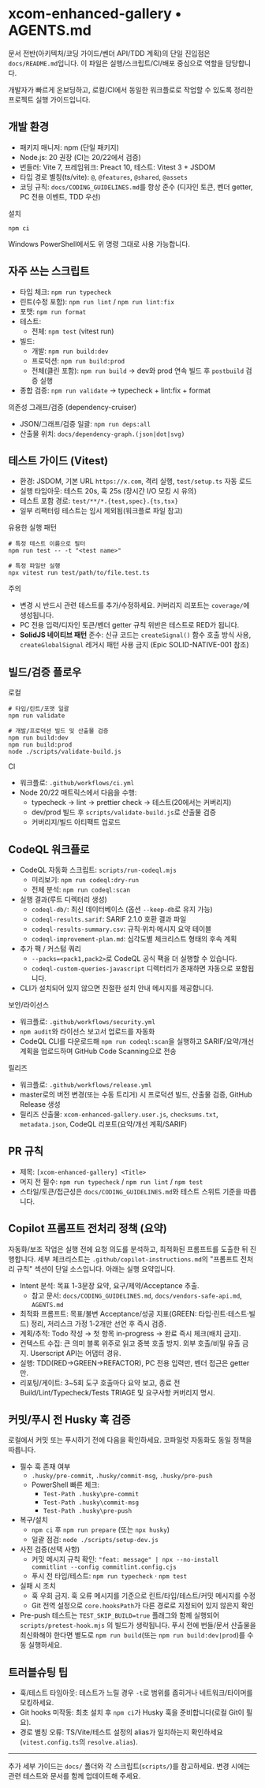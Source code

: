 # xcom-enhanced-gallery • AGENTS.md

문서 전반(아키텍처/코딩 가이드/벤더 API/TDD 계획)의 단일 진입점은
`docs/README.md`입니다. 이 파일은 실행/스크립트/CI/배포 중심으로 역할을
담당합니다.

개발자가 빠르게 온보딩하고, 로컬/CI에서 동일한 워크플로로 작업할 수 있도록
정리한 프로젝트 실행 가이드입니다.

## 개발 환경

- 패키지 매니저: npm (단일 패키지)
- Node.js: 20 권장 (CI는 20/22에서 검증)
- 번들러: Vite 7, 프레임워크: Preact 10, 테스트: Vitest 3 + JSDOM
- 타입 경로 별칭(ts/vite): `@`, `@features`, `@shared`, `@assets`
- 코딩 규칙: `docs/CODING_GUIDELINES.md`를 항상 준수 (디자인 토큰, 벤더 getter,
  PC 전용 이벤트, TDD 우선)

설치

```pwsh
npm ci
```

Windows PowerShell에서도 위 명령 그대로 사용 가능합니다.

## 자주 쓰는 스크립트

- 타입 체크: `npm run typecheck`
- 린트(수정 포함): `npm run lint` / `npm run lint:fix`
- 포맷: `npm run format`
- 테스트:
  - 전체: `npm test` (vitest run)
- 빌드:
  - 개발: `npm run build:dev`
  - 프로덕션: `npm run build:prod`
  - 전체(클린 포함): `npm run build` → dev와 prod 연속 빌드 후 `postbuild` 검증
    실행
- 종합 검증: `npm run validate` → typecheck + lint:fix + format

의존성 그래프/검증 (dependency-cruiser)

- JSON/그래프/검증 일괄: `npm run deps:all`
- 산출물 위치: `docs/dependency-graph.(json|dot|svg)`

## 테스트 가이드 (Vitest)

- 환경: JSDOM, 기본 URL `https://x.com`, 격리 실행, `test/setup.ts` 자동 로드
- 실행 타임아웃: 테스트 20s, 훅 25s (장시간 I/O 모킹 시 유의)
- 테스트 포함 경로: `test/**/*.{test,spec}.{ts,tsx}`
- 일부 리팩터링 테스트는 임시 제외됨(워크플로 파일 참고)

유용한 실행 패턴

```pwsh
# 특정 테스트 이름으로 필터
npm run test -- -t "<test name>"

# 특정 파일만 실행
npx vitest run test/path/to/file.test.ts
```

주의

- 변경 시 반드시 관련 테스트를 추가/수정하세요. 커버리지 리포트는 `coverage/`에
  생성됩니다.
- PC 전용 입력/디자인 토큰/벤더 getter 규칙 위반은 테스트로 RED가 됩니다.
- **SolidJS 네이티브 패턴** 준수: 신규 코드는 `createSignal()` 함수 호출 방식
  사용, `createGlobalSignal` 레거시 패턴 사용 금지 (Epic SOLID-NATIVE-001 참조)

## 빌드/검증 플로우

로컬

```pwsh
# 타입/린트/포맷 일괄
npm run validate

# 개발/프로덕션 빌드 및 산출물 검증
npm run build:dev
npm run build:prod
node ./scripts/validate-build.js
```

CI

- 워크플로: `.github/workflows/ci.yml`
- Node 20/22 매트릭스에서 다음을 수행:
  - typecheck → lint → prettier check → 테스트(20에서는 커버리지)
  - dev/prod 빌드 후 `scripts/validate-build.js`로 산출물 검증
  - 커버리지/빌드 아티팩트 업로드

## CodeQL 워크플로

- CodeQL 자동화 스크립트: `scripts/run-codeql.mjs`
  - 미리보기: `npm run codeql:dry-run`
  - 전체 분석: `npm run codeql:scan`
- 실행 결과(루트 디렉터리 생성)
  - `codeql-db/`: 최신 데이터베이스 (옵션 `--keep-db`로 유지 가능)
  - `codeql-results.sarif`: SARIF 2.1.0 호환 결과 파일
  - `codeql-results-summary.csv`: 규칙·위치·메시지 요약 테이블
  - `codeql-improvement-plan.md`: 심각도별 체크리스트 형태의 후속 계획
- 추가 팩 / 커스텀 쿼리
  - `--packs=<pack1,pack2>`로 CodeQL 공식 팩을 더 실행할 수 있습니다.
  - `codeql-custom-queries-javascript` 디렉터리가 존재하면 자동으로 포함됩니다.
- CLI가 설치되어 있지 않으면 친절한 설치 안내 메시지를 제공합니다.

보안/라이선스

- 워크플로: `.github/workflows/security.yml`
- `npm audit`와 라이선스 보고서 업로드를 자동화
- CodeQL CLI를 다운로드해 `npm run codeql:scan`을 실행하고 SARIF/요약/개선
  계획을 업로드하며 GitHub Code Scanning으로 전송

릴리즈

- 워크플로: `.github/workflows/release.yml`
- master로의 버전 변경(또는 수동 트리거) 시 프로덕션 빌드, 산출물 검증, GitHub
  Release 생성
- 릴리즈 산출물: `xcom-enhanced-gallery.user.js`, `checksums.txt`,
  `metadata.json`, CodeQL 리포트(요약/개선 계획/SARIF)

## PR 규칙

- 제목: `[xcom-enhanced-gallery] <Title>`
- 머지 전 필수: `npm run typecheck` / `npm run lint` / `npm test`
- 스타일/토큰/접근성은 `docs/CODING_GUIDELINES.md`와 테스트 스위트 기준을
  따릅니다.

## Copilot 프롬프트 전처리 정책 (요약)

자동화/보조 작업은 실행 전에 요청 의도를 분석하고, 최적화된 프롬프트를 도출한 뒤
진행합니다. 세부 체크리스트는 `.github/copilot-instructions.md`의 "프롬프트
전처리 규칙" 섹션이 단일 소스입니다. 아래는 실행 요약입니다.

- Intent 분석: 목표 1-3문장 요약, 요구/제약/Acceptance 추출.
  - 참고 문서: `docs/CODING_GUIDELINES.md`, `docs/vendors-safe-api.md`,
    `AGENTS.md`
- 최적화 프롬프트: 목표/불변 Acceptance/성공 지표(GREEN: 타입·린트·테스트·빌드)
  정리, 저리스크 가정 1-2개만 선언 후 즉시 검증.
- 계획/추적: Todo 작성 → 첫 항목 in-progress → 완료 즉시 체크(배치 금지).
- 컨텍스트 수집: 큰 의미 블록 위주로 읽고 중복 호출 방지. 외부 호출/비밀 유출
  금지. Userscript API는 어댑터 경유.
- 실행: TDD(RED→GREEN→REFACTOR), PC 전용 입력만, 벤더 접근은 getter만.
- 리포팅/게이트: 3~5회 도구 호출마다 요약 보고, 종료 전
  Build/Lint/Typecheck/Tests TRIAGE 및 요구사항 커버리지 명시.

## 커밋/푸시 전 Husky 훅 검증

로컬에서 커밋 또는 푸시하기 전에 다음을 확인하세요. 코파일럿 자동화도 동일
정책을 따릅니다.

- 필수 훅 존재 여부
  - `.husky/pre-commit`, `.husky/commit-msg`, `.husky/pre-push`
  - PowerShell 빠른 체크:
    - `Test-Path .husky\pre-commit`
    - `Test-Path .husky\commit-msg`
    - `Test-Path .husky\pre-push`
- 복구/설치
  - `npm ci` 후 `npm run prepare` (또는 `npx husky`)
  - 일괄 점검: `node ./scripts/setup-dev.js`
- 사전 검증(선택 사항)
  - 커밋 메시지 규칙 확인:
    `"feat: message" | npx --no-install commitlint --config commitlint.config.cjs`
  - 푸시 전 타입/테스트: `npm run typecheck` · `npm test`
- 실패 시 조치
  - 훅 우회 금지. 훅 오류 메시지를 기준으로 린트/타입/테스트/커밋 메시지를 수정
  - Git 전역 설정으로 `core.hooksPath`가 다른 경로로 지정되어 있지 않은지 확인
- Pre-push 테스트는 `TEST_SKIP_BUILD=true` 플래그와 함께 실행되어
  `scripts/pretest-hook.mjs` 의 빌드가 생략됩니다. 푸시 전에 번들/문서 산출물을
  최신화해야 한다면 별도로 `npm run build`(또는 `npm run build:dev|prod`)를 수동
  실행하세요.

## 트러블슈팅 팁

- 훅/테스트 타임아웃: 테스트가 느릴 경우 `-t`로 범위를 좁히거나
  네트워크/타이머를 모킹하세요.
- Git hooks 미작동: 최초 설치 후 `npm ci`가 Husky 훅을 준비합니다(로컬 Git이
  필요).
- 경로 별칭 오류: TS/Vite/테스트 설정의 alias가 일치하는지
  확인하세요(`vitest.config.ts`의 `resolve.alias`).

---

추가 세부 가이드는 `docs/` 폴더와 각 스크립트(`scripts/`)를 참고하세요. 변경
시에는 관련 테스트와 문서를 함께 업데이트해 주세요.
